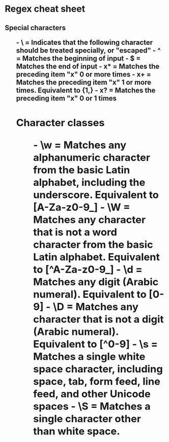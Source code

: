 <html>
<h1>Regex cheat sheet

<h2>Special characters
<ul>
    - \ = Indicates that the following character should be treated specially, or "escaped"
    - ^ = Matches the beginning of input
    - $ = Matches the end of input
    - x* = Matches the preceding item "x" 0 or more times
    - x+ = Matches the preceding item "x" 1 or more times. Equivalent to {1,}
    - x? = Matches the preceding item "x" 0 or 1 times


<h2>Character classes

<ul>
    - \w = Matches any alphanumeric character from the basic Latin alphabet, including the underscore. Equivalent to [A-Za-z0-9_]
    - \W = Matches any character that is not a word character from the basic Latin alphabet. Equivalent to [^A-Za-z0-9_]
    - \d = Matches any digit (Arabic numeral). Equivalent to [0-9]
    - \D = Matches any character that is not a digit (Arabic numeral). Equivalent to [^0-9]
    - \s = Matches a single white space character, including space, tab, form feed, line feed, and other Unicode spaces
    - \S = Matches a single character other than white space.


